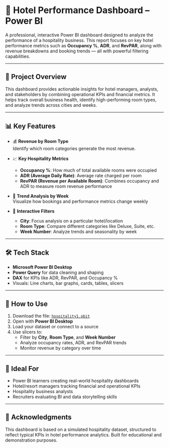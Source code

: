 # 🏨 Hotel Performance Dashboard – Power BI

A professional, interactive Power BI dashboard designed to analyze the performance of a hospitality business. This report focuses on key hotel performance metrics such as **Occupancy %**, **ADR**, and **RevPAR**, along with revenue breakdowns and booking trends — all with powerful filtering capabilities.

---

## 📌 Project Overview

This dashboard provides actionable insights for hotel managers, analysts, and stakeholders by combining operational KPIs and financial metrics. It helps track overall business health, identify high-performing room types, and analyze trends across cities and weeks.

---

## 📊 Key Features

- 💰 **Revenue by Room Type**  
  Identify which room categories generate the most revenue.

- 📈 **Key Hospitality Metrics**  
  - **Occupancy %**: How much of total available rooms were occupied  
  - **ADR (Average Daily Rate)**: Average rate charged per room  
  - **RevPAR (Revenue per Available Room)**: Combines occupancy and ADR to measure room revenue performance

- 📆 **Trend Analysis by Week**  
  Visualize how bookings and performance metrics change weekly

- 🧠 **Interactive Filters**  
  - **City**: Focus analysis on a particular hotel/location  
  - **Room Type**: Compare different categories like Deluxe, Suite, etc.  
  - **Week Number**: Analyze trends and seasonality by week

---

## 🛠️ Tech Stack

- **Microsoft Power BI Desktop**  
- **Power Query** for data cleaning and shaping  
- **DAX** for KPIs like ADR, RevPAR, and Occupancy %  
- Visuals: Line charts, bar graphs, cards, tables, slicers

---

## 🚀 How to Use

1. Download the file: [`hospitality1.pbit`](./hospitality1.pbit)  
2. Open with **Power BI Desktop**  
3. Load your dataset or connect to a source  
4. Use slicers to:
   - Filter by **City**, **Room Type**, and **Week Number**  
   - Analyze occupancy rates, ADR, and RevPAR trends  
   - Monitor revenue by category over time

---

## 🎯 Ideal For

- Power BI learners creating real-world hospitality dashboards  
- Hotel/resort managers tracking financial and operational KPIs  
- Hospitality business analysts  
- Recruiters evaluating BI and data storytelling skills

---

## 🙌 Acknowledgments

This dashboard is based on a simulated hospitality dataset, structured to reflect typical KPIs in hotel performance analytics. Built for educational and demonstration purposes.
